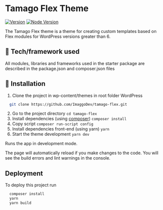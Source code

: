 # Tamago Flex Theme

[![Version](https://badgen.net/badge/release/v1.0.0/green)]()
[![Node Version](https://badgen.net/badge/node/>=16/green)]()

The Tamago Flex theme is a theme for creating custom templates based on Flex modules for WordPress versions greater than 6.

## 🔧 Tech/framework used

All modules, libraries and frameworks used in the starter package are described in the package.json and composer.json files

## 💾 Installation

1. Clone the project in wp-content/themes in root folder WordPress

```bash
  git clone https://github.com/ImaggoDev/tamago-flex.git
```

2. Go to the project directory `cd tamago-flex`
3. Install dependencies (using [composer](https://getcomposer.org/)) `composer install`
4. Copy script `composer run-script config`
5. Install dependencies front-end (using yarn) `yarn`
6. Start the theme development `yarn dev`

Runs the app in development mode.

The page will automatically reload if you make changes to the code.
You will see the build errors and lint warnings in the console.

## Deployment

To deploy this project run

```bash
  composer install
  yarn
  yarn build
```
